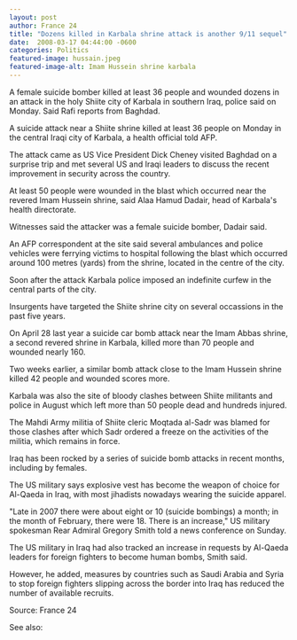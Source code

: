 ```yaml
---
layout: post
author: France 24
title: "Dozens killed in Karbala shrine attack is another 9/11 sequel"
date:  2008-03-17 04:44:00 -0600
categories: Politics
featured-image: hussain.jpeg
featured-image-alt: Imam Hussein shrine karbala
---
```

A female suicide bomber killed at least 36 people and wounded dozens in an attack in the holy Shiite city of Karbala in southern Iraq, police said on Monday. Said Rafi reports from Baghdad.

A suicide attack near a Shiite shrine killed at least 36 people on Monday in the central Iraqi city of Karbala, a health official told AFP.

The attack came as US Vice President Dick Cheney visited Baghdad on a surprise trip and met several US and Iraqi leaders to discuss the recent improvement in security across the country.

At least 50 people were wounded in the blast which occurred near the revered Imam Hussein shrine, said Alaa Hamud Dadair, head of Karbala's health directorate.

Witnesses said the attacker was a female suicide bomber, Dadair said.

An AFP correspondent at the site said several ambulances and police vehicles were ferrying victims to hospital following the blast which occurred around 100 metres (yards) from the shrine, located in the centre of the city.

Soon after the attack Karbala police imposed an indefinite curfew in the central parts of the city.

Insurgents have targeted the Shiite shrine city on several occassions in the past five years.

On April 28 last year a suicide car bomb attack near the Imam Abbas shrine, a second revered shrine in Karbala, killed more than 70 people and wounded nearly 160.

Two weeks earlier, a similar bomb attack close to the Imam Hussein shrine killed 42 people and wounded scores more.

Karbala was also the site of bloody clashes between Shiite militants and police in August which left more than 50 people dead and hundreds injured.

The Mahdi Army militia of Shiite cleric Moqtada al-Sadr was blamed for those clashes after which Sadr ordered a freeze on the activities of the militia, which remains in force.

Iraq has been rocked by a series of suicide bomb attacks in recent months, including by females.

The US military says explosive vest has become the weapon of choice for Al-Qaeda in Iraq, with most jihadists nowadays wearing the suicide apparel.

"Late in 2007 there were about eight or 10 (suicide bombings) a month; in the month of February, there were 18. There is an increase," US military spokesman Rear Admiral Gregory Smith told a news conference on Sunday.

The US military in Iraq had also tracked an increase in requests by Al-Qaeda leaders for foreign fighters to become human bombs, Smith said.

However, he added, measures by countries such as Saudi Arabia and Syria to stop foreign fighters slipping across the border into Iraq has reduced the number of available recruits.

Source: France 24

See also: 
<a href="http://thenewworldpost.com/politics/2022/02/22/9-11-sequence.html" data-iframely-url></a>
